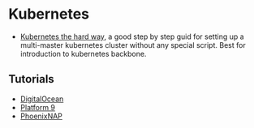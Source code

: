 # Kubernetes

- [Kubernetes the hard way](https://github.com/kelseyhightower/kubernetes-the-hard-way), a good step by step guid for setting up a multi-master kubernetes cluster without any special script. Best for introduction to kubernetes backbone.

## Tutorials

- [DigitalOcean](https://www.digitalocean.com/community/tutorials/how-to-create-a-kubernetes-cluster-using-kubeadm-on-ubuntu-18-04)
- [Platform 9](https://platform9.com/docs/install-kubernetes-the-ultimate-guide/)
- [PhoenixNAP](https://phoenixnap.com/kb/how-to-install-kubernetes-on-centos)